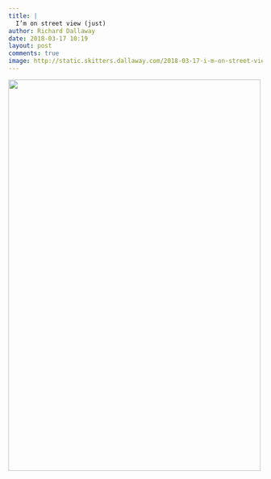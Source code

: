 ```yaml
---
title: |
  I’m on street view (just)
author: Richard Dallaway
date: 2018-03-17 10:19
layout: post
comments: true
image: http://static.skitters.dallaway.com/2018-03-17-i-m-on-street-view--just-thumb-Google_Maps_2018-03-17_10-18-33.png
---
```


<div>
  <a href="http://static.skitters.dallaway.com/2018-03-17-i-m-on-street-view--just-fullsize-Google_Maps_2018-03-17_10-18-33.png">
    <img src="http://static.skitters.dallaway.com/2018-03-17-i-m-on-street-view--just-thumb-Google_Maps_2018-03-17_10-18-33.png" width="500" height="775"/>
  </a>
</div>

  
      
